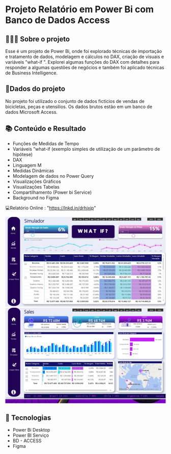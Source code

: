 # Projeto Relatório em Power Bi com Banco de Dados Access

## 👩🏾‍💻 Sobre o projeto

Esse é um projeto de Power Bi, onde foi explorado técnicas de importação e tratamento de dados, modelagem e cálculos no DAX, criação de visuais e variáveis "what-if ".
Explorei algumas funções do DAX com detalhes para responder a algumas questões de negócios e também foi aplicado técnicas de Business Intelligence.

## 🎲Dados do projeto

No projeto foi utilizado o conjunto de dados fictícios de vendas de bicicletas, peças e utensilios. Os dados brutos estão em um banco de dados Microsoft Access.

## 📚 Conteúdo e Resultado

 - Funções de Medidas de Tempo
 - Variáveis "what-if (exemplo simples de utilização de um parâmetro de hipótese)
 - DAX
 - Linguagem M
 - Medidas Dinâmicas
 - Modelagem de dados no Power Query
 - Visualizações Gráficos
 - Visualizações Tabelas
 - Compartilhamento (Power bi Service)
 - Background no Figma
 
💻Relatório Online : "https://lnkd.in/drhjxjp"

 ![imagem](https://github.com/DeboraSouza277/PowerBI-Occdb_Sales_Simulador/blob/main/Simulador%20What%20If.JPG)
 ![imagem](https://github.com/DeboraSouza277/PowerBI-Occdb_Sales_Simulador/blob/main/Sales_Bike.JPG)
  


## 🧰 Tecnologias


- Power Bi Desktop
- Power BI Serviço
- BD - ACCESS
- Figma
